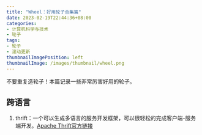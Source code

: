 ```yaml
---
title: "Wheel：好用轮子合集篇"
date: 2023-02-19T22:44:36+08:00
categories:
- 计算机科学与技术
- 轮子
tags:
- 轮子
- 滚动更新
thumbnailImagePosition: left
thumbnailImage: /images/thumbnail/wheel.png
---
```

不要重复造轮子！本篇记录一些非常厉害好用的轮子。
<!--more-->
## 跨语言
1. thrift：一个可以生成多语言的服务开发框架，可以很轻松的完成客户端-服务端开发。[Apache Thrift官方链接](https://thrift.apache.org/)